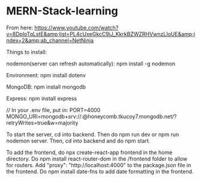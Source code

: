 # MERN-Stack-learning
From here: https://www.youtube.com/watch?v=8DploTqLstE&amp;list=PL4cUxeGkcC9iJ_KkrkBZWZRHVwnzLIoUE&amp;index=2&amp;ab_channel=NetNinja

Things to install:

nodemon(server can refresh automatically): npm install -g nodemon 

Environment: npm install dotenv 

MongoDB: npm install mongodb

Express: npm install express

// In your .env file, put in:
PORT=4000
MONGO_URI=mongodb+srv://<username>:<password>@honeycomb.tkucoy7.mongodb.net/?retryWrites=true&w=majority

To start the server, cd into backend. Then do npm run dev or npm run nodemon server. Then, cd into backend and do npm start.

To add the frontend, do npx create-react-app frontend in the home directory. Do npm install react-router-dom in the /frontend folder to allow for routers. Add "proxy": "http://localhost:4000" to the package.json file in the frontend. Do npm install date-fns to add date formatting in the frontend. 
